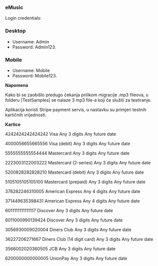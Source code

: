 ### eMusic

Login credentials:

### Desktop   
* Username: Admin
* Password: Admin123.

### Mobile
* Username: Mobile	
* Password: Mobile123.

**Napomena**

Kako bi se zaobišlo predugo čekanja prilikom migracije .mp3 fileova, u folderu [TestSamples] se nalaze 3 mp3 file-a koji će služiti za testiranje.

Aplikacija koristi Stripe payment servis, u nastavku su primjeri testnih kartičnih vrijednosti.

**Kartice**

4242424242424242 Visa Any 3 digits Any future date

4000056655665556 Visa (debit) Any 3 digits Any future date

5555555555554444 Mastercard Any 3 digits Any future date

2223003122003222 Mastercard (2-series) Any 3 digits Any future date

5200828282828210 Mastercard (debit) Any 3 digits Any future date

5105105105105100 Mastercard (prepaid) Any 3 digits Any future date

378282246310005 American Express Any 4 digits Any future date

371449635398431 American Express Any 4 digits Any future date

6011111111111117 Discover Any 3 digits Any future date

6011000990139424 Discover Any 3 digits Any future date

3056930009020004 Diners Club Any 3 digits Any future date

36227206271667 Diners Club (14 digit card) Any 3 digits Any future date

3566002020360505 JCB Any 3 digits Any future date

6200000000000005 UnionPay Any 3 digits Any future date
